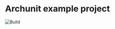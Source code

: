 # Archunit example project

![Build](https://github.com/Sparkymann/archunit-test/actions/workflows/maven.yml/badge.svg)